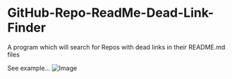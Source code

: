 # GitHub-Repo-ReadMe-Dead-Link-Finder
A program which will search for Repos with dead links in their README.md files

See example...
![Image](deadlink-finder-example.gif)